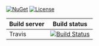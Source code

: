 [![NuGet](https://img.shields.io/nuget/v/ResultType.svg)](https://www.nuget.org/packages/ResultType/) [![License](https://img.shields.io/badge/license-MIT-blue.svg)](LICENSE.md) 

| Build server | Build status |
|--------------|--------------|
| Travis | [![Build Status](https://travis-ci.org/pajelinski/Result.svg?branch=master)](https://travis-ci.org/pajelinski/Result) |     
